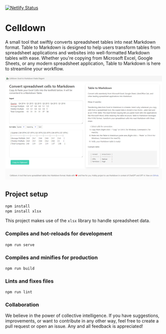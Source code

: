[![Netlify Status](https://api.netlify.com/api/v1/badges/160d44f8-4790-427d-ae00-9966b674da84/deploy-status)](https://app.netlify.com/sites/shimmering-cassata-4a9e55/deploys)

# Celldown
A small tool that swiftly converts spreadsheet tables into neat Markdown format.
Table to Markdown is designed to help users transform tables from spreadsheet applications and websites into well-formatted Markdown tables with ease. Whether you're copying from Microsoft Excel, Google Sheets, or any modern spreadsheet application, Table to Markdown is here to streamline your workflow.

<img src="./public/img/celldown_screenshot_2023-10-30.png" width="500">

## Project setup
```
npm install
npm install xlsx
```
This project makes use of the `xlsx` library to handle spreadsheet data.

### Compiles and hot-reloads for development
```
npm run serve
```

### Compiles and minifies for production
```
npm run build
```

### Lints and fixes files
```
npm run lint
```

### Collaboration
We believe in the power of collective intelligence. If you have suggestions, improvements, or want to contribute in any other way, feel free to create a pull request or open an issue. Any and all feedback is appreciated!